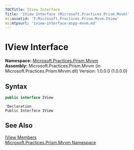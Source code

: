 ```yaml
---
TOCTitle: IView Interface
Title: 'IView Interface (Microsoft.Practices.Prism.Mvvm)'
ms:assetid: 'T:Microsoft.Practices.Prism.Mvvm.IView'
ms:mtpsurl: 'iview-interface-mspp-mvvm.md'
---
```


# IView Interface

**Namespace:** [Microsoft.Practices.Prism.Mvvm](/patterns-practices/reference/mspp-mvvm-namespace)  
**Assembly:** Microsoft.Practices.Prism.Mvvm (in Microsoft.Practices.Prism.Mvvm.dll) Version: 1.0.0.0 (1.0.0.0)

## Syntax

```C#
public interface IView
```

```VB
'Declaration
Public Interface IView
```

## See Also

[IView Members](/patterns-practices/reference/iview-members-mspp-mvvm)  
[Microsoft.Practices.Prism.Mvvm Namespace](/patterns-practices/reference/mspp-mvvm-namespace)